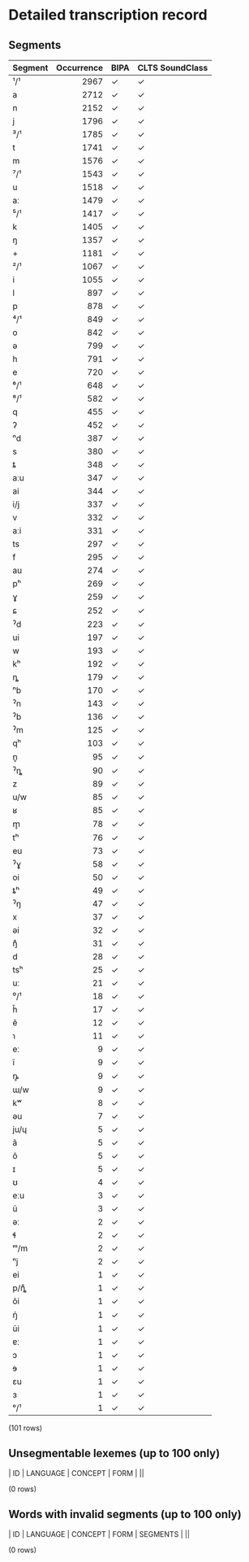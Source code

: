 
# Detailed transcription record

## Segments

| Segment | Occurrence | BIPA | CLTS SoundClass |
|:----------|-------------:|:-------|:------------------|
| ¹/¹ | 2967 | ✓ | ✓ |
| a | 2712 | ✓ | ✓ |
| n | 2152 | ✓ | ✓ |
| j | 1796 | ✓ | ✓ |
| ³/¹ | 1785 | ✓ | ✓ |
| t | 1741 | ✓ | ✓ |
| m | 1576 | ✓ | ✓ |
| ⁷/¹ | 1543 | ✓ | ✓ |
| u | 1518 | ✓ | ✓ |
| aː | 1479 | ✓ | ✓ |
| ⁵/¹ | 1417 | ✓ | ✓ |
| k | 1405 | ✓ | ✓ |
| ŋ | 1357 | ✓ | ✓ |
| + | 1181 | ✓ | ✓ |
| ²/¹ | 1067 | ✓ | ✓ |
| i | 1055 | ✓ | ✓ |
| l | 897 | ✓ | ✓ |
| p | 878 | ✓ | ✓ |
| ⁴/¹ | 849 | ✓ | ✓ |
| o | 842 | ✓ | ✓ |
| ə | 799 | ✓ | ✓ |
| h | 791 | ✓ | ✓ |
| e | 720 | ✓ | ✓ |
| ⁶/¹ | 648 | ✓ | ✓ |
| ⁸/¹ | 582 | ✓ | ✓ |
| q | 455 | ✓ | ✓ |
| ʔ | 452 | ✓ | ✓ |
| ⁿd | 387 | ✓ | ✓ |
| s | 380 | ✓ | ✓ |
| ȶ | 348 | ✓ | ✓ |
| aːu | 347 | ✓ | ✓ |
| ai | 344 | ✓ | ✓ |
| i/j | 337 | ✓ | ✓ |
| v | 332 | ✓ | ✓ |
| aːi | 331 | ✓ | ✓ |
| ts | 297 | ✓ | ✓ |
| f | 295 | ✓ | ✓ |
| au | 274 | ✓ | ✓ |
| pʰ | 269 | ✓ | ✓ |
| ɣ | 259 | ✓ | ✓ |
| ɕ | 252 | ✓ | ✓ |
| ˀd | 223 | ✓ | ✓ |
| ui | 197 | ✓ | ✓ |
| w | 193 | ✓ | ✓ |
| kʰ | 192 | ✓ | ✓ |
| ȵ | 179 | ✓ | ✓ |
| ⁿb | 170 | ✓ | ✓ |
| ˀn | 143 | ✓ | ✓ |
| ˀb | 136 | ✓ | ✓ |
| ˀm | 125 | ✓ | ✓ |
| qʰ | 103 | ✓ | ✓ |
| n̥ | 95 | ✓ | ✓ |
| ˀȵ | 90 | ✓ | ✓ |
| z | 89 | ✓ | ✓ |
| u/w | 85 | ✓ | ✓ |
| ʁ | 85 | ✓ | ✓ |
| m̥ | 78 | ✓ | ✓ |
| tʰ | 76 | ✓ | ✓ |
| eu | 73 | ✓ | ✓ |
| ˀɣ | 58 | ✓ | ✓ |
| oi | 50 | ✓ | ✓ |
| ȶʰ | 49 | ✓ | ✓ |
| ˀŋ | 47 | ✓ | ✓ |
| x | 37 | ✓ | ✓ |
| əi | 32 | ✓ | ✓ |
| ŋ̊ | 31 | ✓ | ✓ |
| d | 28 | ✓ | ✓ |
| tsʰ | 25 | ✓ | ✓ |
| uː | 21 | ✓ | ✓ |
| ⁰/¹ | 18 | ✓ | ✓ |
| h̃ | 17 | ✓ | ✓ |
| ẽ | 12 | ✓ | ✓ |
| ɿ | 11 | ✓ | ✓ |
| eː | 9 | ✓ | ✓ |
| ĩ | 9 | ✓ | ✓ |
| ȵ̥ | 9 | ✓ | ✓ |
| ɯ/w | 9 | ✓ | ✓ |
| kʷ | 8 | ✓ | ✓ |
| əu | 7 | ✓ | ✓ |
| ju/ɥ | 5 | ✓ | ✓ |
| ã | 5 | ✓ | ✓ |
| õ | 5 | ✓ | ✓ |
| ɪ | 5 | ✓ | ✓ |
| ʊ | 4 | ✓ | ✓ |
| eːu | 3 | ✓ | ✓ |
| ũ | 3 | ✓ | ✓ |
| əː | 2 | ✓ | ✓ |
| ɬ | 2 | ✓ | ✓ |
| ᵐ/m | 2 | ✓ | ✓ |
| ⁿj | 2 | ✓ | ✓ |
| ei | 1 | ✓ | ✓ |
| p/ȵ̊ | 1 | ✓ | ✓ |
| õi | 1 | ✓ | ✓ |
| ŋ̍ | 1 | ✓ | ✓ |
| ũi | 1 | ✓ | ✓ |
| ɐː | 1 | ✓ | ✓ |
| ɔ | 1 | ✓ | ✓ |
| ɘ | 1 | ✓ | ✓ |
| ɛu | 1 | ✓ | ✓ |
| ɜ | 1 | ✓ | ✓ |
| ᵒ/¹ | 1 | ✓ | ✓ |

(101 rows)



## Unsegmentable lexemes (up to 100 only)

| ID | LANGUAGE | CONCEPT | FORM |
||

(0 rows)



## Words with invalid segments (up to 100 only)

| ID | LANGUAGE | CONCEPT | FORM | SEGMENTS |
||

(0 rows)


